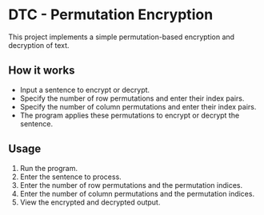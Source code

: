 # DTC - Permutation Encryption

This project implements a simple permutation-based encryption and decryption of text.

## How it works

- Input a sentence to encrypt or decrypt.
- Specify the number of row permutations and enter their index pairs.
- Specify the number of column permutations and enter their index pairs.
- The program applies these permutations to encrypt or decrypt the sentence.

## Usage

1. Run the program.
2. Enter the sentence to process.
3. Enter the number of row permutations and the permutation indices.
4. Enter the number of column permutations and the permutation indices.
5. View the encrypted and decrypted output.


